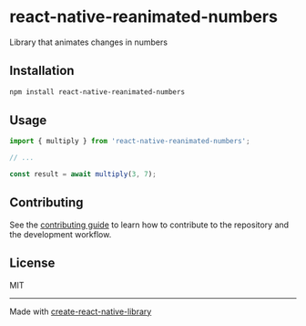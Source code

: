 # react-native-reanimated-numbers

Library that animates changes in numbers

## Installation

```sh
npm install react-native-reanimated-numbers
```

## Usage


```js
import { multiply } from 'react-native-reanimated-numbers';

// ...

const result = await multiply(3, 7);
```


## Contributing

See the [contributing guide](CONTRIBUTING.md) to learn how to contribute to the repository and the development workflow.

## License

MIT

---

Made with [create-react-native-library](https://github.com/callstack/react-native-builder-bob)
